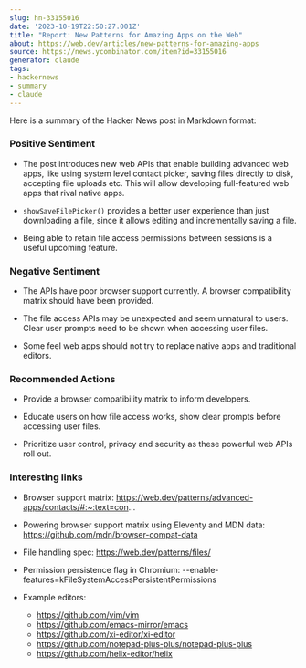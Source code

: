 ```yaml
---
slug: hn-33155016
date: '2023-10-19T22:50:27.001Z'
title: "Report: New Patterns for Amazing Apps on the Web"
about: https://web.dev/articles/new-patterns-for-amazing-apps
source: https://news.ycombinator.com/item?id=33155016
generator: claude
tags:
- hackernews
- summary
- claude
---
```

 Here is a summary of the Hacker News post in Markdown format:

### Positive Sentiment

- The post introduces new web APIs that enable building advanced web apps, like using system level contact picker, saving files directly to disk, accepting file uploads etc. This will allow developing full-featured web apps that rival native apps.

- `showSaveFilePicker()` provides a better user experience than just downloading a file, since it allows editing and incrementally saving a file. 

- Being able to retain file access permissions between sessions is a useful upcoming feature.

### Negative Sentiment

- The APIs have poor browser support currently. A browser compatibility matrix should have been provided.

- The file access APIs may be unexpected and seem unnatural to users. Clear user prompts need to be shown when accessing user files.

- Some feel web apps should not try to replace native apps and traditional editors.

### Recommended Actions

- Provide a browser compatibility matrix to inform developers.

- Educate users on how file access works, show clear prompts before accessing user files.

- Prioritize user control, privacy and security as these powerful web APIs roll out.

### Interesting links

- Browser support matrix: https://web.dev/patterns/advanced-apps/contacts/#:~:text=con...

- Powering browser support matrix using Eleventy and MDN data: https://github.com/mdn/browser-compat-data 

- File handling spec: https://web.dev/patterns/files/

- Permission persistence flag in Chromium: --enable-features=kFileSystemAccessPersistentPermissions

- Example editors:
  - https://github.com/vim/vim 
  - https://github.com/emacs-mirror/emacs
  - https://github.com/xi-editor/xi-editor
  - https://github.com/notepad-plus-plus/notepad-plus-plus 
  - https://github.com/helix-editor/helix

